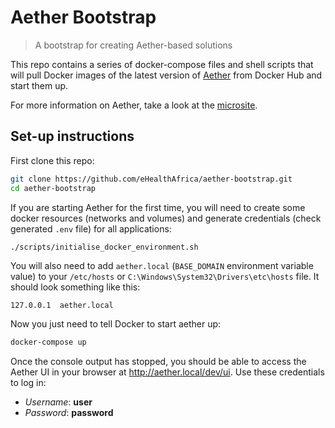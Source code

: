 # Aether Bootstrap

> A bootstrap for creating Aether-based solutions

This repo contains a series of docker-compose files and shell scripts that will pull Docker images of the latest version of [Aether](/ehealthafrica/aether) from Docker Hub and start them up.

For more information on Aether, take a look at the [microsite](https://aether.ehealthafrica.org).

## Set-up instructions

First clone this repo:

```bash
git clone https://github.com/eHealthAfrica/aether-bootstrap.git
cd aether-bootstrap
```

If you are starting Aether for the first time, you will need to create some docker resources (networks and volumes) and generate credentials (check generated `.env` file) for all applications:

```bash
./scripts/initialise_docker_environment.sh
```

You will also need to add `aether.local` (`BASE_DOMAIN` environment variable value)
to your `/etc/hosts` or `C:\Windows\System32\Drivers\etc\hosts` file.
It should look something like this:

```text
127.0.0.1  aether.local
```

Now you just need to tell Docker to start aether up:

```bash
docker-compose up
```

Once the console output has stopped, you should be able to access the Aether UI in your browser at http://aether.local/dev/ui. Use these credentials to log in:

- *Username*: **user**
- *Password*: **password**
